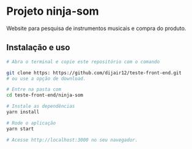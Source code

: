 # Projeto ninja-som

Website para pesquisa de instrumentos musicais e compra do produto.

## Instalação e uso

```bash
# Abra o terminal e copie este repositório com o comando

git clone https: https://github.com/dijair12/teste-front-end.git
# ou use a opção de download.

# Entre na pasta com 
cd teste-front-end/ninja-som

# Instale as dependências
yarn install

# Rode o aplicação
yarn start

# Acesse http://localhost:3000 no seu navegador.
```